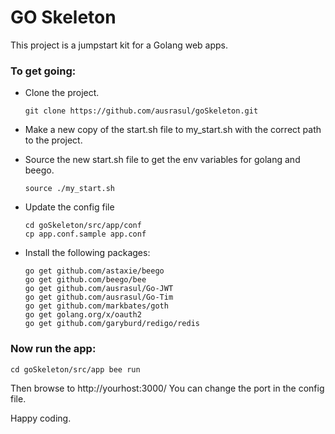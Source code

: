 # GO Skeleton
This project is a jumpstart kit for a Golang web apps.

### To get going:

- Clone the project.
    ```
    git clone https://github.com/ausrasul/goSkeleton.git
    ```
- Make a new copy of the start.sh file to my_start.sh with the correct path to the project.
- Source the new start.sh file to get the env variables for golang and beego.
    ```
    source ./my_start.sh
	```
- Update the config file
	```
	cd goSkeleton/src/app/conf
	cp app.conf.sample app.conf
	```
	
- Install the following packages:
    ```
    go get github.com/astaxie/beego
    go get github.com/beego/bee
    go get github.com/ausrasul/Go-JWT
    go get github.com/ausrasul/Go-Tim
    go get github.com/markbates/goth
    go get golang.org/x/oauth2
    go get github.com/garyburd/redigo/redis

### Now run the app:
```
cd goSkeleton/src/app bee run
```
Then browse to http://yourhost:3000/ You can change the port in the config file.

Happy coding.

